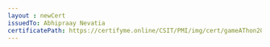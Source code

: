 ```yaml
--- 
layout : newCert 
issuedTo: Abhipraay Nevatia 
certificatePath: https://certifyme.online/CSIT/PMI/img/cert/gameAThon2021/AbhipraayNevatia_da3fe.png
--- 
```

